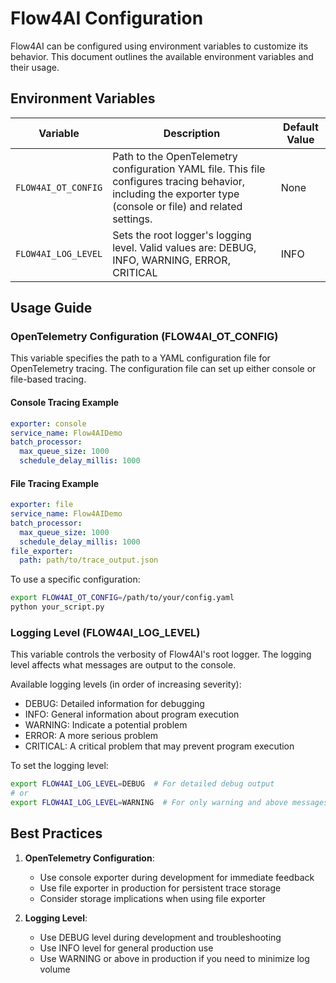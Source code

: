 # Flow4AI Configuration

Flow4AI can be configured using environment variables to customize its behavior. This document outlines the available environment variables and their usage.

## Environment Variables

| Variable | Description | Default Value |
|----------|-------------|---------------|
| `FLOW4AI_OT_CONFIG` | Path to the OpenTelemetry configuration YAML file. This file configures tracing behavior, including the exporter type (console or file) and related settings. | None |
| `FLOW4AI_LOG_LEVEL` | Sets the root logger's logging level. Valid values are: DEBUG, INFO, WARNING, ERROR, CRITICAL | INFO |

## Usage Guide

### OpenTelemetry Configuration (FLOW4AI_OT_CONFIG)

This variable specifies the path to a YAML configuration file for OpenTelemetry tracing. The configuration file can set up either console or file-based tracing.

#### Console Tracing Example
```yaml
exporter: console
service_name: Flow4AIDemo
batch_processor:
  max_queue_size: 1000
  schedule_delay_millis: 1000
```

#### File Tracing Example
```yaml
exporter: file
service_name: Flow4AIDemo
batch_processor:
  max_queue_size: 1000
  schedule_delay_millis: 1000
file_exporter:
  path: path/to/trace_output.json
```

To use a specific configuration:
```bash
export FLOW4AI_OT_CONFIG=/path/to/your/config.yaml
python your_script.py
```

### Logging Level (FLOW4AI_LOG_LEVEL)

This variable controls the verbosity of Flow4AI's root logger. The logging level affects what messages are output to the console.

Available logging levels (in order of increasing severity):
- DEBUG: Detailed information for debugging
- INFO: General information about program execution
- WARNING: Indicate a potential problem
- ERROR: A more serious problem
- CRITICAL: A critical problem that may prevent program execution

To set the logging level:
```bash
export FLOW4AI_LOG_LEVEL=DEBUG  # For detailed debug output
# or
export FLOW4AI_LOG_LEVEL=WARNING  # For only warning and above messages
```

## Best Practices

1. **OpenTelemetry Configuration**:
   - Use console exporter during development for immediate feedback
   - Use file exporter in production for persistent trace storage
   - Consider storage implications when using file exporter

2. **Logging Level**:
   - Use DEBUG level during development and troubleshooting
   - Use INFO level for general production use
   - Use WARNING or above in production if you need to minimize log volume
